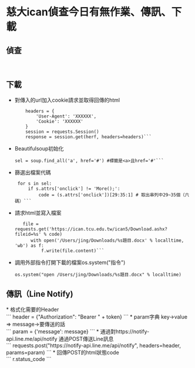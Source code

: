 <h1>慈大ican偵查今日有無作業、傳訊、下載</h1>
<h2>偵查</h2>



<br><h2>下載</h2>
* 對傳入的url加入cookie請求並取得回傳的html

  ```herf = url
      headers = {
          'User-Agent': 'XXXXXX',
          'Cookie': 'XXXXXX'
      }
      session = requests.Session()
      response = session.get(herf, headers=headers)```
* Beautifulsoup初始化

    ```soup = BeautifulSoup(response.text, "html.parser")
    sel = soup.find_all('a', href='#') #標籤是<a>且href='#'```
* 篩選出檔案代碼

   ```# onclick = javascript:flv_filedownload('XXXXXX'); 原始取得的指令
    for s in sel:
        if s.attrs['onclick'] != 'More();':  
            code = (s.attrs['onclick'])[29:35:1] # 取出串列中29~35個（六碼）```
* 請求html並寫入檔案
    ```with open("檔名","寫入方式")
       file = requests.get('https://ican.tcu.edu.tw/ican5/Download.ashx?fileid=%s' % code)
          with open('/Users/jing/Downloads/%s題目.docx' % localltime, 'wb') as f:  
              f.write(file.content)```
* 調用外部指令打開下載的檔案os.system("指令")<br>
  ```
  os.system("open /Users/jing/Downloads/%s題目.docx" % localltime)
  ```
    

<h2>傳訊（Line Notify)</h2>
* 格式化需要的Header<br>
  ```
  header = {"Authorization": "Bearer " + token}
  ```   
* param字典 key->value => message->要傳送的話<br>
  ```
  param = {'message': message}
  ```   
* 通過對https://notify-api.line.me/api/notify 通過POST傳送Line訊息<br>
  ```
  requests.post("https://notify-api.line.me/api/notify", headers=header, params=param)
  ```
* 回傳POST的html狀態code<br>
  ```
  r.status_code
  ```